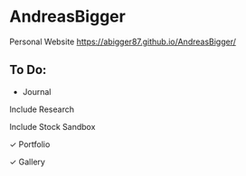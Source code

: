 # AndreasBigger
Personal Website
https://abigger87.github.io/AndreasBigger/

## To Do:


  * Journal

   Include Research

   Include Stock Sandbox

✓ Portfolio

✓ Gallery

